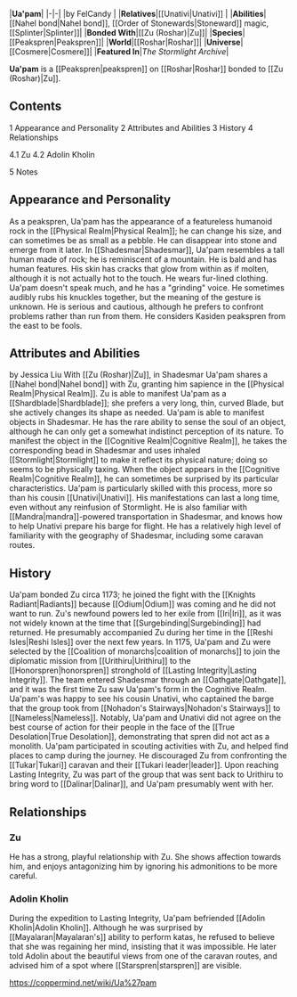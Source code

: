 |**Ua'pam**|
|-|-|
|by  FelCandy |
|**Relatives**|[[Unativi\|Unativi]] |
|**Abilities**|[[Nahel bond\|Nahel bond]], [[Order of Stonewards\|Stoneward]] magic, [[Splinter\|Splinter]]|
|**Bonded With**|[[Zu (Roshar)\|Zu]]|
|**Species**|[[Peakspren\|Peakspren]]|
|**World**|[[Roshar\|Roshar]]|
|**Universe**|[[Cosmere\|Cosmere]]|
|**Featured In**|*The Stormlight Archive*|

**Ua'pam** is a [[Peakspren\|peakspren]] on [[Roshar\|Roshar]] bonded to [[Zu (Roshar)\|Zu]].

## Contents

1 Appearance and Personality
2 Attributes and Abilities
3 History
4 Relationships

4.1 Zu
4.2 Adolin Kholin


5 Notes


## Appearance and Personality
As a peakspren, Ua'pam has the appearance of a featureless humanoid rock in the [[Physical Realm\|Physical Realm]]; he can change his size, and can sometimes be as small as a pebble. He can disappear into stone and emerge from it later.
In [[Shadesmar\|Shadesmar]], Ua'pam resembles a tall human made of rock; he is reminiscent of a mountain. He is bald and has human features. His skin has cracks that glow from within as if molten, although it is not actually hot to the touch. He wears fur-lined clothing.
Ua'pam doesn't speak much, and he has a "grinding" voice. He sometimes audibly rubs his knuckles together, but the meaning of the gesture is unknown. He is serious and cautious, although he prefers to confront problems rather than run from them. He considers Kasiden peakspren from the east to be fools.

## Attributes and Abilities
 by  Jessica Liu  With [[Zu (Roshar)\|Zu]], in Shadesmar
Ua'pam shares a [[Nahel bond\|Nahel bond]] with Zu, granting him sapience in the [[Physical Realm\|Physical Realm]]. Zu is able to manifest Ua'pam as a [[Shardblade\|Shardblade]]; she prefers a very long, thin, curved Blade, but she actively changes its shape as needed.
Ua'pam is able to manifest objects in Shadesmar. He has the rare ability to sense the soul of an object, although he can only get a somewhat indistinct perception of its nature. To manifest the object in the [[Cognitive Realm\|Cognitive Realm]], he takes the corresponding bead in Shadesmar and uses inhaled [[Stormlight\|Stormlight]] to make it reflect its physical nature; doing so seems to be physically taxing. When the object appears in the [[Cognitive Realm\|Cognitive Realm]], he can sometimes be surprised by its particular characteristics. Ua'pam is particularly skilled with this process, more so than his cousin [[Unativi\|Unativi]]. His manifestations can last a long time, even without any reinfusion of Stormlight.
He is also familiar with [[Mandra\|mandra]]-powered transportation in Shadesmar, and knows how to help Unativi prepare his barge for flight. He has a relatively high level of familiarity with the geography of Shadesmar, including some caravan routes.

## History
Ua'pam bonded Zu circa 1173; he joined the fight with the [[Knights Radiant\|Radiants]] because [[Odium\|Odium]] was coming and he did not want to run. Zu's newfound powers led to her exile from [[Iri\|Iri]], as it was not widely known at the time that [[Surgebinding\|Surgebinding]] had returned. He presumably accompanied Zu during her time in the [[Reshi Isles\|Reshi Isles]] over the next few years.
In 1175, Ua'pam and Zu were selected by the [[Coalition of monarchs\|coalition of monarchs]] to join the diplomatic mission from [[Urithiru\|Urithiru]] to the [[Honorspren\|honorspren]] stronghold of [[Lasting Integrity\|Lasting Integrity]]. The team entered Shadesmar through an [[Oathgate\|Oathgate]], and it was the first time Zu saw Ua'pam's form in the Cognitive Realm. Ua'pam's was happy to see his cousin Unativi, who captained the barge that the group took from [[Nohadon's Stairways\|Nohadon's Stairways]] to [[Nameless\|Nameless]]. Notably, Ua'pam and Unativi did not agree on the best course of action for their people in the face of the [[True Desolation\|True Desolation]], demonstrating that spren did not act as a monolith.
Ua'pam participated in scouting activities with Zu, and helped find places to camp during the journey. He discouraged Zu from confronting the [[Tukar\|Tukari]] caravan and their [[Tukari leader\|leader]]. Upon reaching Lasting Integrity, Zu was part of the group that was sent back to Urithiru to bring word to [[Dalinar\|Dalinar]], and Ua'pam presumably went with her.

## Relationships
### Zu
He has a strong, playful relationship with Zu. She shows affection towards him, and enjoys antagonizing him by ignoring his admonitions to be more careful.

### Adolin Kholin
During the expedition to Lasting Integrity, Ua'pam befriended [[Adolin Kholin\|Adolin Kholin]]. Although he was surprised by [[Mayalaran\|Mayalaran's]] ability to perform katas, he refused to believe that she was regaining her mind, insisting that it was impossible. He later told Adolin about the beautiful views from one of the caravan routes, and advised him of a spot where [[Starspren\|starspren]] are visible.



https://coppermind.net/wiki/Ua%27pam